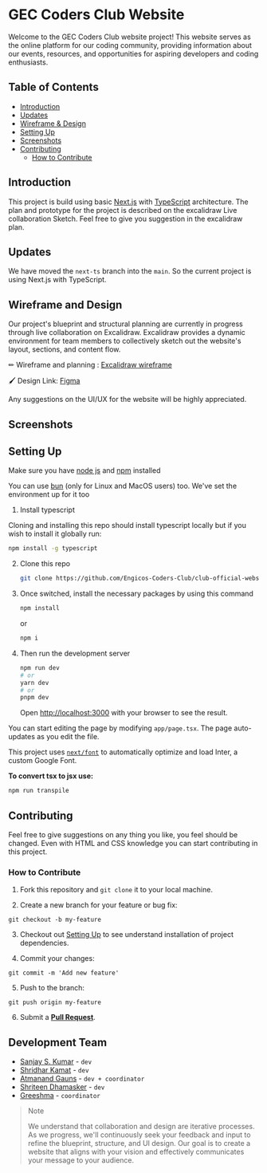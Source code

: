 # GEC Coders Club Website

Welcome to the GEC Coders Club website project! This website serves as the online platform for our coding community, providing information about our events, resources, and opportunities for aspiring developers and coding enthusiasts.

## Table of Contents

- [Introduction](#introduction)
- [Updates](#updates)
- [Wireframe & Design](#wireframe-and-design)
- [Setting Up](#setting-up)
- [Screenshots](#screenshots)
- [Contributing](#contributing)
  - [How to Contribute](#how-to-contribute)

## Introduction

This project is build using basic [Next.js](https://nextjs.org/) with [TypeScript](https://www.typescriptlang.org/) architecture. The plan and prototype for the project is described on the excalidraw Live collaboration Sketch. Feel free to give you suggestion in the excalidraw plan.

## Updates

We have moved the `next-ts` branch into the `main`. So the current project is using Next.js with TypeScript.

## Wireframe and Design

Our project's blueprint and structural planning are currently in progress through live collaboration on Excalidraw. Excalidraw provides a dynamic environment for team members to collectively sketch out the website's layout, sections, and content flow.

✏ Wireframe and planning : [Excalidraw wireframe](https://excalidraw.com/#room=18699433c225176ff560,yPnaQIh4pP0gF8QMUxQQEg)

🖌️ Design Link: [Figma](https://www.figma.com/file/NgAJI0njrDA1ZKtPykmqPZ/Coders'-Club%3A-Website?type=design&node-id=7%3A2&mode=design&t=EoajAN7gDnKzAiBh-1)

Any suggestions on the UI/UX for the website will be highly appreciated.

## Screenshots

## Setting Up

Make sure you have [node js](https://nodejs.org/en/download) and [npm](https://docs.npmjs.com/downloading-and-installing-node-js-and-npm) installed

You can use [bun](https://bun.sh/docs/installation) (only for Linux and MacOS users) too. We've set the environment up for it too

1. Install typescript

Cloning and installing this repo should install typescript locally but if you wish to install it globally run:

  ```bash
  npm install -g typescript    
  ```

2. Clone this repo

   ```bash
   git clone https://github.com/Engicos-Coders-Club/club-official-website.git
   ```

3. Once switched, install the necessary packages by using this command

   ```bash
   npm install
   ```

   or

   ```bash
   npm i
   ```

4. Then run the development server

   ```bash
   npm run dev
   # or
   yarn dev
   # or
   pnpm dev
   ```

   Open [http://localhost:3000](http://localhost:3000) with your browser to see the result.

You can start editing the page by modifying `app/page.tsx`. The page auto-updates as you edit the file.

This project uses [`next/font`](https://nextjs.org/docs/basic-features/font-optimization) to automatically optimize and load Inter, a custom Google Font.

**To convert tsx to jsx use:**

```bash
npm run transpile
```

## Contributing

Feel free to give suggestions on any thing you like, you feel should be changed. Even with HTML and CSS knowledge you can start contributing in this project.

### How to Contribute

1. Fork this repository and `git clone` it to your local machine.

2. Create a new branch for your feature or bug fix:

```
git checkout -b my-feature
```

3. Checkout out [Setting Up](#setting-up) to see understand installation of project dependencies.

4. Commit your changes:

```
git commit -m 'Add new feature'
```

5. Push to the branch:

```
git push origin my-feature
```

6. Submit a **[Pull Request](https://github.com/Engicos-Coders-Club/club-official-website/pulls)**.

## Development Team

- [Sanjay S. Kumar](https://github.com/Quantaindew) - `dev`
- [Shridhar Kamat](https://github.com/Shridhar-dev) - `dev`
- [Atmanand Gauns](https://github.com/tu2-atmanand) - `dev + coordinator`
- [Shriteen Dhamasker](https://github.com/Shriteen) - `dev`
- [Greeshma](https://github.com/greeshma2903) - `coordinator`

> Note
>
> We understand that collaboration and design are iterative processes. As we progress, we'll continuously seek your feedback and input to refine the blueprint, structure, and UI design. Our goal is to create a website that aligns with your vision and effectively communicates your message to your audience.
